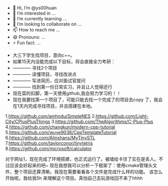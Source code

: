 - 👋 Hi, I’m @ys00huan
- 👀 I’m interested in ...
- 🌱 I’m currently learning ...
- 💞️ I’m looking to collaborate on ...
- 📫 How to reach me ...
- 😄 Pronouns: ...
- ⚡ Fun fact: ...

<!---
ys00huan/ys00huan is a ✨ special ✨ repository because its `README.md` (this file) appears on your GitHub profile.
You can click the Preview link to take a look at your changes.
--->
- 大三下学生找项目，意向c++。
- 如果15天内没能完成以下目标，将会直接全力考研：
- ———— 寻找2个项目
- ———— 读懂项目，寻找改进点
- ———— 写进简历，应对面试官提问
- ———— 找到第一份日常实习，并且让人觉得还行
- 现在菜的扣脚，第一天使用github,我会努力学习的！！
- 现在我要找第一个项目了，可能只能去找一个完成了的项目去copy 了，我会在1天内完成寻找项目，并且搭建在本地。

1.https://github.com/amhndu/SimpleNES
2.https://github.com/Light-City/CPlusPlusThings
3.https://github.com/TheAlgorithms/C-Plus-Plus
4.https://github.com/changkun/modern-cpp-tutorial
5.https://github.com/wuye9036/CppTemplateTutorial
6.https://github.com/Alinshans/MyTinySTL
7.https://github.com/taylorconor/tinytetris
8.https://github.com/microsoft/calculator


对于网址1，现在完成了环境搭建，也正式运行了。被墙给卡住了实在是丢人。不过应该会好起来的吧~
现在我想我可以分析一下框架了：使用cmake管理头文件，整个项目还算清晰。我现在需要看看各个文件是完成什么样的功能。
该怎么开始呢。我给我5h 来理解这个项目。真怕自己去玩游戏回不来了hhhh




